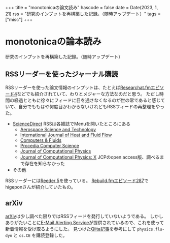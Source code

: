 +++
title = "monotonicaの論文読み"
hascode = false
date = Date(2023, 1, 21)
rss = "研究のインプットを再構築した記録。（随時アップデート）"
tags = ["misc"]
+++

# monotonicaの論本読み

研究のインプットを再構築した記録。（随時アップデート）

## RSSリーダーを使ったジャーナル購読

RSSリーダーを使った論文情報のインプットは、たとえば[Researchat.fmエピソード4](https://researchat.fm/episode/4)などでも紹介されていて、わりとメジャーな方法なのだと思う。
ただし時間の経過とともに徐々にフィードに目を通さなくなるのが世の常であると感じていて、自分でももはや何度目かわからないけれどもRSSフィードの再整理をやった。

- [ScienceDirect](https://www.sciencedirect.com/) RSSは各雑誌でMenuを開いたところにある
  - [Aerospace Science and Technology](https://www.sciencedirect.com/journal/aerospace-science-and-technology)
  - [International Journal of Heat and Fluid Flow](https://www.sciencedirect.com/journal/international-journal-of-heat-and-fluid-flow)
  - [Computers & Fluids](https://www.sciencedirect.com/journal/computers-and-fluids)
  - [Procedia Computer Science](https://www.sciencedirect.com/journal/procedia-computer-science)
  - [Journal of Computational Physics](https://www.sciencedirect.com/journal/journal-of-computational-physics)
  - [Journal of Computational Physics: X](https://www.sciencedirect.com/journal/journal-of-computational-physics-x) JCPのopen access版、調べるまで存在を知らなかった
- その他

RSSリーダーには[Reeder 5](https://reederapp.com/)を使っている。
[Rebuild.fmエピソード287](https://rebuild.fm/287/)でhigeponさんが紹介していたもの。


## arXiv

[arXiv](https://arxiv.org/)は少し調べた限りではRSSフィードを発行していないようである。
しかしありがたいことに[E-Mail Alerting Service](https://arxiv.org/help/subscribe)が提供されているので、これを使って新着情報を受け取るようにした。
見つけた[Qiita記事](https://qiita.com/shu-yusa/items/325f6263635825b3f727)を参考にして `physics.flu-dyn` と `cs.CE` を購読登録した。
